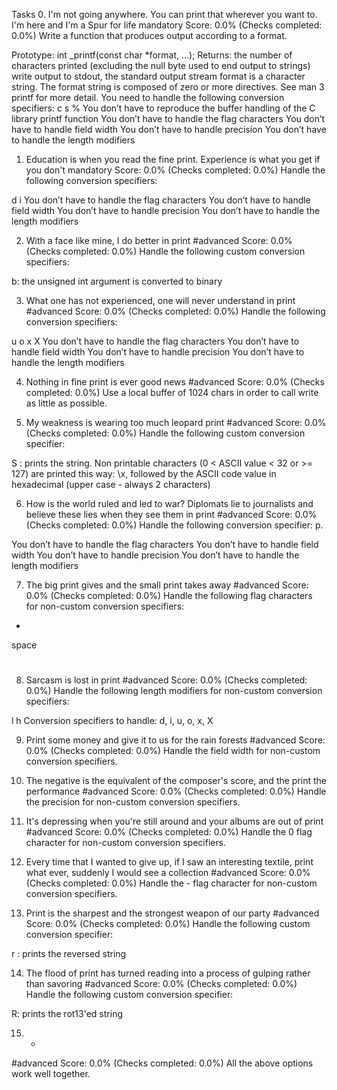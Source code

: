 Tasks
0. I'm not going anywhere. You can print that wherever you want to. I'm here and I'm a Spur for life
mandatory
Score: 0.0% (Checks completed: 0.0%)
Write a function that produces output according to a format.

Prototype: int _printf(const char *format, ...);
Returns: the number of characters printed (excluding the null byte used to end output to strings)
write output to stdout, the standard output stream
format is a character string. The format string is composed of zero or more directives. See man 3 printf for more detail. You need to handle the following conversion specifiers:
c
s
%
You don’t have to reproduce the buffer handling of the C library printf function
You don’t have to handle the flag characters
You don’t have to handle field width
You don’t have to handle precision
You don’t have to handle the length modifiers

1. Education is when you read the fine print. Experience is what you get if you don't
mandatory
Score: 0.0% (Checks completed: 0.0%)
Handle the following conversion specifiers:

d
i
You don’t have to handle the flag characters
You don’t have to handle field width
You don’t have to handle precision
You don’t have to handle the length modifiers

2. With a face like mine, I do better in print
#advanced
Score: 0.0% (Checks completed: 0.0%)
Handle the following custom conversion specifiers:

b: the unsigned int argument is converted to binary

3. What one has not experienced, one will never understand in print
#advanced
Score: 0.0% (Checks completed: 0.0%)
Handle the following conversion specifiers:

u
o
x
X
You don’t have to handle the flag characters
You don’t have to handle field width
You don’t have to handle precision
You don’t have to handle the length modifiers

4. Nothing in fine print is ever good news
#advanced
Score: 0.0% (Checks completed: 0.0%)
Use a local buffer of 1024 chars in order to call write as little as possible.

5. My weakness is wearing too much leopard print
#advanced
Score: 0.0% (Checks completed: 0.0%)
Handle the following custom conversion specifier:

S : prints the string.
Non printable characters (0 < ASCII value < 32 or >= 127) are printed this way: \x, followed by the ASCII code value in hexadecimal (upper case - always 2 characters)

6. How is the world ruled and led to war? Diplomats lie to journalists and believe these lies when they see them in print
#advanced
Score: 0.0% (Checks completed: 0.0%)
Handle the following conversion specifier: p.

You don’t have to handle the flag characters
You don’t have to handle field width
You don’t have to handle precision
You don’t have to handle the length modifiers

7. The big print gives and the small print takes away
#advanced
Score: 0.0% (Checks completed: 0.0%)
Handle the following flag characters for non-custom conversion specifiers:

+
space
#

8. Sarcasm is lost in print
#advanced
Score: 0.0% (Checks completed: 0.0%)
Handle the following length modifiers for non-custom conversion specifiers:

l
h
Conversion specifiers to handle: d, i, u, o, x, X

9. Print some money and give it to us for the rain forests
#advanced
Score: 0.0% (Checks completed: 0.0%)
Handle the field width for non-custom conversion specifiers.

10. The negative is the equivalent of the composer's score, and the print the performance
#advanced
Score: 0.0% (Checks completed: 0.0%)
Handle the precision for non-custom conversion specifiers.

11. It's depressing when you're still around and your albums are out of print
#advanced
Score: 0.0% (Checks completed: 0.0%)
Handle the 0 flag character for non-custom conversion specifiers.

12. Every time that I wanted to give up, if I saw an interesting textile, print what ever, suddenly I would see a collection
#advanced
Score: 0.0% (Checks completed: 0.0%)
Handle the - flag character for non-custom conversion specifiers.

13. Print is the sharpest and the strongest weapon of our party
#advanced
Score: 0.0% (Checks completed: 0.0%)
Handle the following custom conversion specifier:

r : prints the reversed string

14. The flood of print has turned reading into a process of gulping rather than savoring
#advanced
Score: 0.0% (Checks completed: 0.0%)
Handle the following custom conversion specifier:

R: prints the rot13'ed string

15. *
#advanced
Score: 0.0% (Checks completed: 0.0%)
All the above options work well together.
